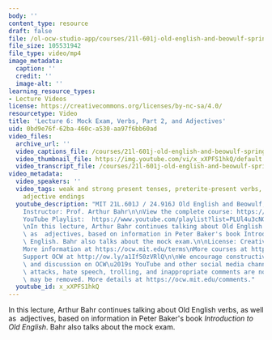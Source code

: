 ```yaml
---
body: ''
content_type: resource
draft: false
file: /ol-ocw-studio-app/courses/21l-601j-old-english-and-beowulf-spring-2023/21l601-lecture-6_360p_16_9.mp4
file_size: 105531942
file_type: video/mp4
image_metadata:
  caption: ''
  credit: ''
  image-alt: ''
learning_resource_types:
- Lecture Videos
license: https://creativecommons.org/licenses/by-nc-sa/4.0/
resourcetype: Video
title: 'Lecture 6: Mock Exam, Verbs, Part 2, and Adjectives'
uid: 0bd9e76f-62ba-460c-a530-aa97f6bb60ad
video_files:
  archive_url: ''
  video_captions_file: /courses/21l-601j-old-english-and-beowulf-spring-2023/1JJWlA3bnlqS-UWb7AZRX71mKqhVwvR2M_transcript.webvtt
  video_thumbnail_file: https://img.youtube.com/vi/x_xXPFS1hkQ/default.jpg
  video_transcript_file: /courses/21l-601j-old-english-and-beowulf-spring-2023/1JJWlA3bnlqS-UWb7AZRX71mKqhVwvR2M_transcript.pdf
video_metadata:
  video_speakers: ''
  video_tags: weak and strong present tenses, preterite-present verbs, weak and strong
    adjective endings
  youtube_description: "MIT 21L.601J / 24.916J Old English and Beowulf, Spring 2023\n\
    Instructor: Prof. Arthur Bahr\n\nView the complete course: https://ocw.mit.edu/courses/21l-601j-old-english-and-beowulf-spring-2023/\n\
    YouTube Playlist:  https://www.youtube.com/playlist?list=PLUl4u3cNGP61XcBw73jdcpNO-pju-mFtw\n\
    \nIn this lecture, Arthur Bahr continues talking about Old English verbs, as well\
    \ as  adjectives, based on information in Peter Baker's book Introduction to Old\
    \ English. Bahr also talks about the mock exam.\n\nLicense: Creative Commons BY-NC-SA\n\
    More information at https://ocw.mit.edu/terms\nMore courses at https://ocw.mit.edu\n\
    Support OCW at http://ow.ly/a1If50zVRlQ\n\nWe encourage constructive comments\
    \ and discussion on OCW\u2019s YouTube and other social media channels. Personal\
    \ attacks, hate speech, trolling, and inappropriate comments are not allowed and\
    \ may be removed. More details at https://ocw.mit.edu/comments."
  youtube_id: x_xXPFS1hkQ
---
```

In this lecture, Arthur Bahr continues talking about Old English verbs, as well as  adjectives, based on information in Peter Baker's book *Introduction to Old English*. Bahr also talks about the mock exam.